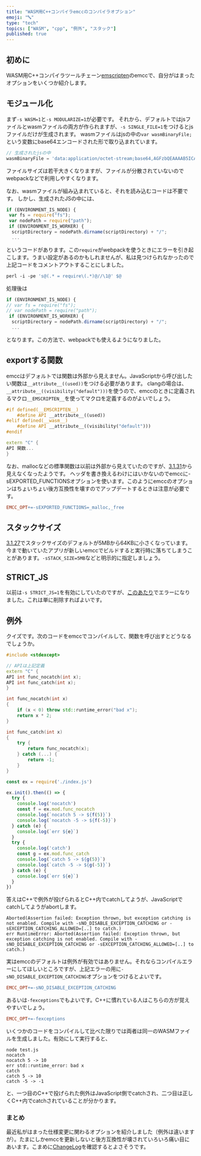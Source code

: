 ```yaml
---
title: "WASM用C++コンパイラemccのコンパイラオプション"
emoji: "🔤"
type: "tech"
topics: ["WASM", "cpp", "例外", "スタック"]
published: true
---
```

## 初めに
WASM用C++コンパイラツールチェーン[emscripten](https://emscripten.org/)のemccで、自分がはまったオプションをいくつか紹介します。

## モジュール化
まず`-s WASM=1`と`-s MODULARIZE=1`が必要です。
それから、デフォルトではjsファイルとwasmファイルの両方が作られますが、`-s SINGLE_FILE=1`をつけるとjsファイルだけが生成されます。
wasmファイルはjsの中の`var wasmBinaryFile;`という変数にbase64エンコードされた形で取り込まれています。

```js
// 生成されたjsの中
wasmBinaryFile = 'data:application/octet-stream;base64,AGFzbQEAAAAB5ICAgAAPYAF...`
```
ファイルサイズは若干大きくなりますが、ファイルが分散されていないのでwebpackなどで利用しやすくなります。

なお、wasmファイルが組み込まれていると、それを読み込むコードは不要です。
しかし、生成されたJSの中には、

```js
if (ENVIRONMENT_IS_NODE) {
 var fs = require("fs");
 var nodePath = require("path");
 if (ENVIRONMENT_IS_WORKER) {
  scriptDirectory = nodePath.dirname(scriptDirectory) + "/";
  ...
```
というコードがあります。この`require`がwebpackを使うときにエラーを引き起こします。うまい設定があるのかもしれませんが、私は見つけられなかったので上記コードをコメントアウトすることにしました。

```makefile
perl -i -pe 's@(.* = require\(.*)@//\1@' $@
```
処理後は

```js
if (ENVIRONMENT_IS_NODE) {
// var fs = require("fs");
// var nodePath = require("path");
 if (ENVIRONMENT_IS_WORKER) {
  scriptDirectory = nodePath.dirname(scriptDirectory) + "/";
  ...
```
となります。この方法で、webpackでも使えるようになりました。

## exportする関数
emccはデフォルトでは関数は外部から見えません。JavaScriptから呼び出したい関数は`__attribute__((used))`をつける必要があります。
clangの場合は、`__attribute__((visibility("default")))`を使うので、emccのときに定義されるマクロ`__EMSCRIPTEN__`を使ってマクロを定義するのがよいでしょう。

```cpp
#if defined(__EMSCRIPTEN__)
    #define API __attribute__((used))
#elif defined(__wasm__)
    #define API __attribute__((visibility("default")))
#endif

extern "C" {
API 関数...
}
```

なお、mallocなどの標準関数は以前は外部から見えていたのですが、[3.1.31](https://github.com/emscripten-core/emscripten/blob/main/ChangeLog.md#3131---012623)から見えなくなったようです。
ヘッダを書き換えるわけにはいかないのでemccに-sEXPORTED_FUNCTIONSオプションを使います。このようにemccのオプションはちょいちょい後方互換性を壊すのでアップデートするときは注意が必要です。

```makefile
EMCC_OPT+=-sEXPORTED_FUNCTIONS=_malloc,_free
```

## スタックサイズ
[3.1.27](https://github.com/emscripten-core/emscripten/blob/main/ChangeLog.md#3127---112922)でスタックサイズのデフォルトが5MBから64KBに小さくなっています。
今まで動いていたアプリが新しいemccでビルドすると実行時に落ちてしまうことがあります。`-sSTACK_SIZE=5MB`などと明示的に指定しましょう。

## STRICT_JS
以前は`-s STRICT_JS=1`を有効にしていたのですが、[このあたり](https://github.com/emscripten-core/emscripten/issues/18610)でエラーになりました。これは単に削除すればよいです。

## 例外
クイズです。次のコードをemccでコンパイルして、関数を呼び出すとどうなるでしょうか。

```cpp
#include <stdexcept>

// APIは上記定義
extern "C" {
API int func_nocatch(int x);
API int func_catch(int x);
}

int func_nocatch(int x)
{
    if (x < 0) throw std::runtime_error("bad x");
    return x * 2;
}

int func_catch(int x)
{
    try {
        return func_nocatch(x);
    } catch (...) {
        return -1;
    }
}
```

```js
const ex = require('./index.js')

ex.init().then(() => {
  try {
    console.log('nocatch')
    const f = ex.mod.func_nocatch
    console.log(`nocatch 5 -> ${f(5)}`)
    console.log(`nocatch -5 -> ${f(-5)}`)
  } catch (e) {
    console.log(`err ${e}`)
  }
  try {
    console.log('catch')
    const g = ex.mod.func_catch
    console.log(`catch 5 -> ${g(5)}`)
    console.log(`catch -5 -> ${g(-5)}`)
  } catch (e) {
    console.log(`err ${e}`)
  }
})
```

答えはC++で例外が投げられるとC++内でcatchしてようが、JavaScriptでcatchしてようがabortします。

```shell
Aborted(Assertion failed: Exception thrown, but exception catching is not enabled. Compile with -sNO_DISABLE_EXCEPTION_CATCHING or -sEXCEPTION_CATCHING_ALLOWED=[..] to catch.)
err RuntimeError: Aborted(Assertion failed: Exception thrown, but exception catching is not enabled. Compile with -sNO_DISABLE_EXCEPTION_CATCHING or -sEXCEPTION_CATCHING_ALLOWED=[..] to catch.)
```

実はemccのデフォルトは例外が有効ではありません。それならコンパイルエラーにしてほしいところですが、上記エラーの用に`-sNO_DISABLE_EXCEPTION_CATCHING`オプションをつけるとよいです。

```makefile
EMCC_OPT+=-sNO_DISABLE_EXCEPTION_CATCHING
```

あるいは`-fexceptions`でもよいです。C++に慣れている人はこちらの方が覚えやすいでしょう。

```makefile
EMCC_OPT+=-fexceptions
```

いくつかのコードをコンパイルして比べた限りでは両者は同一のWASMファイルを生成しました。有効にして実行すると、

```shell
node test.js
nocatch
nocatch 5 -> 10
err std::runtime_error: bad x
catch
catch 5 -> 10
catch -5 -> -1
```
と、一つ目のC++で投げられた例外はJavaScript側でcatchされ、二つ目は正しくC++内でcatchされていることが分かります。

### まとめ
最近私がはまった仕様変更に関わるオプションを紹介しました（例外は違いますが）。たまにしかemccを更新しないと後方互換性が壊されていろいろ痛い目にあいます。こまめに[ChangeLog](https://github.com/emscripten-core/emscripten/blob/main/ChangeLog.md)を確認するとよさそうです。
